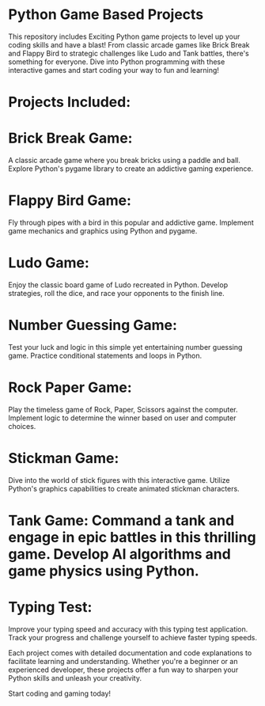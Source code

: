# Python Game Based Projects
 This repository includes Exciting Python game projects to level up your coding skills and have a blast! From classic arcade games like Brick Break and Flappy Bird to strategic challenges like Ludo and Tank battles, there's something for everyone. Dive into Python programming with these interactive games and start coding your way to fun and learning!

# Projects Included:

# Brick Break Game:
A classic arcade game where you break bricks using a paddle and ball. Explore Python's pygame library to create an addictive gaming experience.

# Flappy Bird Game:
Fly through pipes with a bird in this popular and addictive game. Implement game mechanics and graphics using Python and pygame.

# Ludo Game: 
Enjoy the classic board game of Ludo recreated in Python. Develop strategies, roll the dice, and race your opponents to the finish line.

# Number Guessing Game:
Test your luck and logic in this simple yet entertaining number guessing game. Practice conditional statements and loops in Python.

# Rock Paper Game: 
Play the timeless game of Rock, Paper, Scissors against the computer. Implement logic to determine the winner based on user and computer choices.

# Stickman Game: 
Dive into the world of stick figures with this interactive game. Utilize Python's graphics capabilities to create animated stickman characters.

# Tank Game: Command a tank and engage in epic battles in this thrilling game. Develop AI algorithms and game physics using Python.

# Typing Test: 
Improve your typing speed and accuracy with this typing test application. Track your progress and challenge yourself to achieve faster typing speeds.

Each project comes with detailed documentation and code explanations to facilitate learning and understanding. Whether you're a beginner or an experienced developer, these projects offer a fun way to sharpen your Python skills and unleash your creativity.

Start coding and gaming today!
